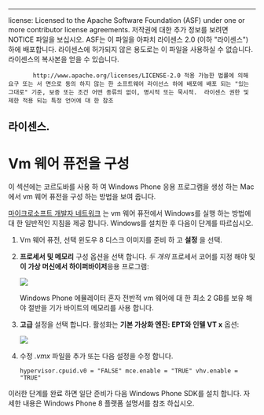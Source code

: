 * * *

license: Licensed to the Apache Software Foundation (ASF) under one or more contributor license agreements. 저작권에 대한 추가 정보를 보려면 NOTICE 파일을 보십시오. ASF는 이 파일을 아파치 라이센스 2.0 (이하 "라이센스") 하에 배포합니다. 라이센스에 허가되지 않은 용도로는 이 파일을 사용하실 수 없습니다. 라이센스의 복사본을 얻을 수 있습니다.

           http://www.apache.org/licenses/LICENSE-2.0 적용 가능한 법률에 의해 요구 또는 서 면으로 동의 하지 않는 한 소프트웨어 라이선스 하에 배포에 배포 되는 "있는 그대로" 기준, 보증 또는 조건 어떤 종류의 없이, 명시적 또는 묵시적.  라이센스 권한 및 제한 적용 되는 특정 언어에 대 한 참조
    

## 라이센스.

# Vm 웨어 퓨전을 구성

이 섹션에는 코르도바를 사용 하 여 Windows Phone 응용 프로그램을 생성 하는 Mac에서 vm 웨어 퓨전을 구성 하는 방법을 보여 줍니다.

[마이크로소프트 개발자 네트워크][1] 는 vm 웨어 퓨전에서 Windows를 실행 하는 방법에 대 한 일반적인 지침을 제공 합니다. Windows를 설치한 후 다음이 단계를 따르십시오.

 [1]: http://msdn.microsoft.com/en-US/library/windows/apps/jj945426

1.  Vm 웨어 퓨전, 선택 윈도우 8 디스크 이미지를 준비 하 고 **설정** 을 선택.

2.  **프로세서 및 메모리** 구성 옵션을 선택 합니다. *두 개의* 프로세서 코어를 지정 해야 및 **이 가상 머신에서 하이퍼바이저**응용 프로그램:
    
    ![][2]
    
    Windows Phone 에뮬레이터 혼자 전반적 vm 웨어에 대 한 최소 2 GB를 보유 해야 절반을 기가 바이트의 메모리를 사용 합니다.

3.  **고급** 설정을 선택 합니다. 활성화는 **기본 가상화 엔진: EPT와 인텔 VT x** 옵션:
    
    ![][3]

4.  수정 *.vmx* 파일을 추가 또는 다음 설정을 수정 합니다.
    
        hypervisor.cpuid.v0 = "FALSE" mce.enable = "TRUE" vhv.enable = "TRUE"
        

 [2]: img/guide/platforms/wp8/vmware_memory_opts.png
 [3]: img/guide/platforms/wp8/vmware_advanced_opts.png

이러한 단계를 완료 하면 일단 준비가 다음 Windows Phone SDK를 설치 합니다. 자세한 내용은 Windows Phone 8 플랫폼 설명서를 참조 하십시오.